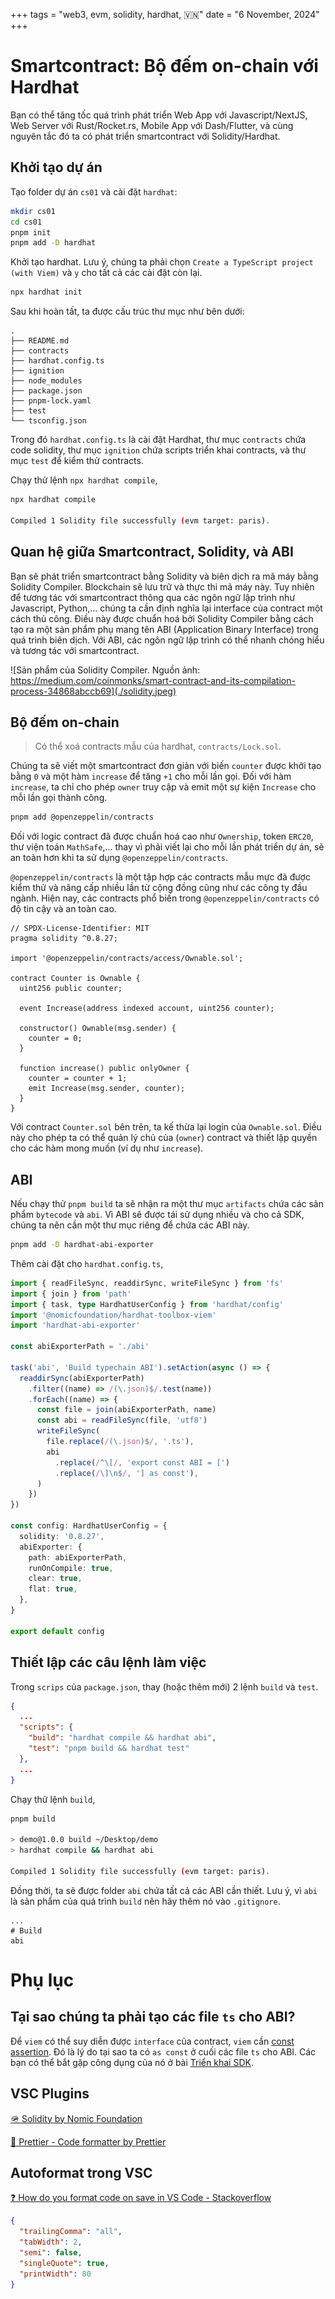 +++
tags = "web3, evm, solidity, hardhat, 🇻🇳"
date = "6 November, 2024"
+++

# Smartcontract: Bộ đếm on-chain với Hardhat

Bạn có thể tăng tốc quá trình phát triển Web App với Javascript/NextJS, Web Server với Rust/Rocket.rs, Mobile App với Dash/Flutter, và cùng nguyên tắc đó ta có phát triển smartcontract với Solidity/Hardhat.

## Khởi tạo dự án

Tạo folder dự án `cs01` và cài đặt `hardhat`:

```bash
mkdir cs01
cd cs01
pnpm init
pnpm add -D hardhat
```

Khởi tạo hardhat. Lưu ý, chúng ta phải chọn `Create a TypeScript project (with Viem)` và `y` cho tất cả các cài đặt còn lại.

```bash
npx hardhat init
```

Sau khi hoàn tất, ta được cấu trúc thư mục như bên dưới:

```base
.
├── README.md
├── contracts
├── hardhat.config.ts
├── ignition
├── node_modules
├── package.json
├── pnpm-lock.yaml
├── test
└── tsconfig.json
```

Trong đó `hardhat.config.ts` là cài đặt Hardhat, thư mục `contracts` chứa code solidity, thư mục `ignition` chứa scripts triển khai contracts, và thư mục `test` để kiểm thử contracts.

Chạy thử lệnh `npx hardhat compile`,

```bash
npx hardhat compile

Compiled 1 Solidity file successfully (evm target: paris).
```

## Quan hệ giữa Smartcontract, Solidity, và ABI

Bạn sẽ phát triển smartcontract bằng Solidity và biên dịch ra mã máy bằng Solidity Compiler. Blockchain sẽ lưu trữ và thực thi mã máy này. Tuy nhiên để tương tác với smartcontract thông qua các ngôn ngữ lập trình như Javascript, Python,... chúng ta cần định nghĩa lại interface của contract một cách thủ công. Điều này được chuẩn hoá bởi Solidity Compiler bằng cách tạo ra một sản phẩm phụ mang tên ABI (Application Binary Interface) trong quá trình biên dịch. Với ABI, các ngôn ngữ lập trình có thể nhanh chóng hiểu và tương tác với smartcontract.

![Sản phẩm của Solidity Compiler. Nguồn ảnh: https://medium.com/coinmonks/smart-contract-and-its-compilation-process-34868abccb69](./solidity.jpeg)

## Bộ đếm on-chain

> Có thể xoá contracts mẫu của hardhat, `contracts/Lock.sol`.

Chúng ta sẽ viết một smartcontract đơn giản với biến `counter` được khởi tạo bằng `0` và một hàm `increase` để tăng `+1` cho mỗi lần gọi. Đối với hàm `increase`, ta chỉ cho phép `owner` truy cập và emit một sự kiện `Increase` cho mỗi lần gọi thành công.

```bash
pnpm add @openzeppelin/contracts
```

Đối với logic contract đã được chuẩn hoá cao như `Ownership`, token `ERC20`, thư viện toán `MathSafe`,... thay vì phải viết lại cho mỗi lần phát triển dự án, sẽ an toàn hơn khi ta sử dụng `@openzeppelin/contracts`.

`@openzeppelin/contracts` là một tập hợp các contracts mẫu mực đã được kiểm thử và nâng cấp nhiều lần từ cộng đồng cũng như các công ty đầu ngành. Hiện nay, các contracts phổ biến trong `@openzeppelin/contracts` có độ tin cậy và an toàn cao.

```solidity label="Counter.sol" group="contract"
// SPDX-License-Identifier: MIT
pragma solidity ^0.8.27;

import '@openzeppelin/contracts/access/Ownable.sol';

contract Counter is Ownable {
  uint256 public counter;

  event Increase(address indexed account, uint256 counter);

  constructor() Ownable(msg.sender) {
    counter = 0;
  }

  function increase() public onlyOwner {
    counter = counter + 1;
    emit Increase(msg.sender, counter);
  }
}
```

Với contract `Counter.sol` bên trên, ta kế thừa lại login của `Ownable.sol`. Điều này cho phép ta có thể quản lý chủ của (`owner`) contract và thiết lập quyền cho các hàm mong muốn (ví dụ như `increase`).

## ABI

Nếu chạy thử `pnpm build` ta sẽ nhận ra một thư mục `artifacts` chứa các sản phẩm `bytecode` và `abi`. Vì ABI sẽ được tái sử dụng nhiều và cho cả SDK, chúng ta nên cần một thư mục riêng để chứa các ABI này.

```bash
pnpm add -D hardhat-abi-exporter
```

Thêm cài đặt cho `hardhat.config.ts`,

```ts label="" group="config"
import { readFileSync, readdirSync, writeFileSync } from 'fs'
import { join } from 'path'
import { task, type HardhatUserConfig } from 'hardhat/config'
import '@nomicfoundation/hardhat-toolbox-viem'
import 'hardhat-abi-exporter'

const abiExporterPath = './abi'

task('abi', 'Build typechain ABI').setAction(async () => {
  readdirSync(abiExporterPath)
    .filter((name) => /(\.json)$/.test(name))
    .forEach((name) => {
      const file = join(abiExporterPath, name)
      const abi = readFileSync(file, 'utf8')
      writeFileSync(
        file.replace(/(\.json)$/, '.ts'),
        abi
          .replace(/^\[/, 'export const ABI = [')
          .replace(/\]\n$/, '] as const'),
      )
    })
})

const config: HardhatUserConfig = {
  solidity: '0.8.27',
  abiExporter: {
    path: abiExporterPath,
    runOnCompile: true,
    clear: true,
    flat: true,
  },
}

export default config
```

## Thiết lập các câu lệnh làm việc

Trong `scrips` của `package.json`, thay (hoặc thêm mới) 2 lệnh `build` và `test`.

```json label="package.json" group="install"
{
  ...
  "scripts": {
    "build": "hardhat compile && hardhat abi",
    "test": "pnpm build && hardhat test"
  },
  ...
}
```

Chạy thử lệnh `build`,

```bash
pnpm build

> demo@1.0.0 build ~/Desktop/demo
> hardhat compile && hardhat abi

Compiled 1 Solidity file successfully (evm target: paris).
```

Đồng thời, ta sẽ được folder `abi` chứa tất cả các ABI cần thiết. Lưu ý, vì `abi` là sản phẩm của quá trình `build` nên hãy thêm nó vào `.gitignore`.

```text label=".gitignore" group="gitignore"
...
# Build
abi
```

# Phụ lục

## Tại sao chúng ta phải tạo các file `ts` cho ABI?

Để `viem` có thể suy diễn được `interface` của contract, `viem` cần [const assertion](https://www.typescriptlang.org/docs/handbook/release-notes/typescript-3-4.html#const-assertions). Đó là lý do tại sao ta có `as const` ở cuối các file `ts` cho ABI. Các bạn có thể bắt gặp công dụng của nó ở bài [Triển khai SDK](/blog/cs01-du-an-chuan-cong-nghiep-tren-ethereum/trien-khai-sdk).

## VSC Plugins

[🪖 Solidity by Nomic Foundation](https://marketplace.visualstudio.com/items?itemName=NomicFoundation.hardhat-solidity)

[🎨 Prettier - Code formatter by Prettier](https://marketplace.visualstudio.com/items?itemName=esbenp.prettier-vscode)

## Autoformat trong VSC

[❓ How do you format code on save in VS Code - Stackoverflow](https://stackoverflow.com/a/39973431/23764070)

```json label=".prettierrc.json" group="prettier"
{
  "trailingComma": "all",
  "tabWidth": 2,
  "semi": false,
  "singleQuote": true,
  "printWidth": 80
}
```
